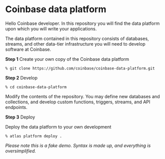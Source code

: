 # Coinbase data platform

Hello Coinbase developer. In this repository you will find the data platform upon which you will write your applications. 

The data platform contained in this repository consists of databases, streams, and other data-tier infrastructure you will need to develop software at Coinbase.

**Step 1** Create your own copy of the Coinbase data platform

```
% git clone https://github.com/coinbase/coinbase-data-platform.git
```

**Step 2** Develop 

```
% cd coinbase-data-platform 
```

Modify the contents of the repository. You may define new databases and collections, and develop custom functions, triggers, streams, and API endpoints. 

**Step 3** Deploy

Deploy the data platform to your own development 

```
% atlas platform deploy .
```

*Please note this is a fake demo. Syntax is made up, and everything is oversimplified.*

